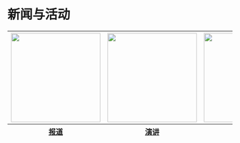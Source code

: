 <html>
   <head>
      <meta charset="utf-8">
   </head> 
   <body>
     <h1>新闻与活动</h1>
     <table>
         <thead>
             <tr>
                <th><img src="https://zhanbei521.github.io/564200022661415842.jpg" width="200" height="200"></th>
                <th><img src="https://zhanbei521.github.io/210556937732948043.jpg" width="200" height="200"></th>
                <th><img src="https://zhanbei521.github.io/97476017875882188.jpg" width="200" height="200"></th>
             </tr>
        </thead>
        <thead>
             <tr>
                <th><a href="">报道</a></th>
                <th><a href="">演讲</a></th>
                <th><a href="">学堂周报</a></th>
             </tr>
        </thead>
      </table>
   </body>
</html>
